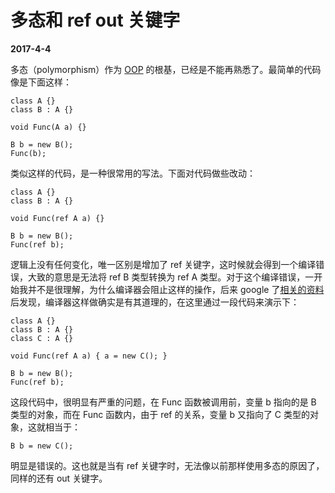 # 多态和 ref out 关键字

**2017-4-4**

多态（polymorphism）作为 [OOP][link1] 的根基，已经是不能再熟悉了。最简单的代码像是下面这样：

[link1]: https://en.wikipedia.org/wiki/Object-oriented_programming

	class A {}
	class B : A {}
	
	void Func(A a) {}
	
	B b = new B();
	Func(b);
	
类似这样的代码，是一种很常用的写法。下面对代码做些改动：

	class A {}
	class B : A {}
	
	void Func(ref A a) {}
	
	B b = new B();
	Func(ref b);
	
逻辑上没有任何变化，唯一区别是增加了 ref 关键字，这时候就会得到一个编译错误，大致的意思是无法将 ref B 类型转换为 ref A 类型。对于这个编译错误，一开始我并不是很理解，为什么编译器会阻止这样的操作，后来 google 了[相关的资料][link2]后发现，编译器这样做确实是有其道理的，在这里通过一段代码来演示下：

	class A {}
	class B : A {}
	class C : A {}
	
	void Func(ref A a) { a = new C(); }
	
	B b = new B();
	Func(ref b);
	
这段代码中，很明显有严重的问题，在 Func 函数被调用前，变量 b 指向的是 B 类型的对象，而在 Func 函数内，由于 ref 的关系，变量 b 又指向了 C 类型的对象，这就相当于：

	B b = new C();
	
明显是错误的。这也就是当有 ref 关键字时，无法像以前那样使用多态的原因了，同样的还有 out 关键字。

[link2]: http://stackoverflow.com/questions/1207144/why-doesnt-ref-and-out-support-polymorphism/1207302#1207302